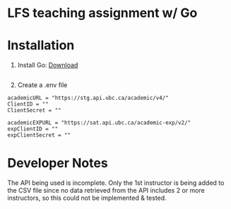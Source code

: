 # LFS teaching assignment w/ Go

# Installation
1. Install Go: [Download](https://go.dev/doc/install)
```

```

2. Create a .env file
```
academicURL = "https://stg.api.ubc.ca/academic/v4/"
ClientID = ""
ClientSecret = ""

academicEXPURL = "https://sat.api.ubc.ca/academic-exp/v2/"
expClientID = ""
expClientSecret = ""
```

# Developer Notes

The API being used is incomplete. Only the 1st instructor is being added to the CSV file since no data retrieved from the API includes 2 or more instructors, so this could not be implemented & tested.